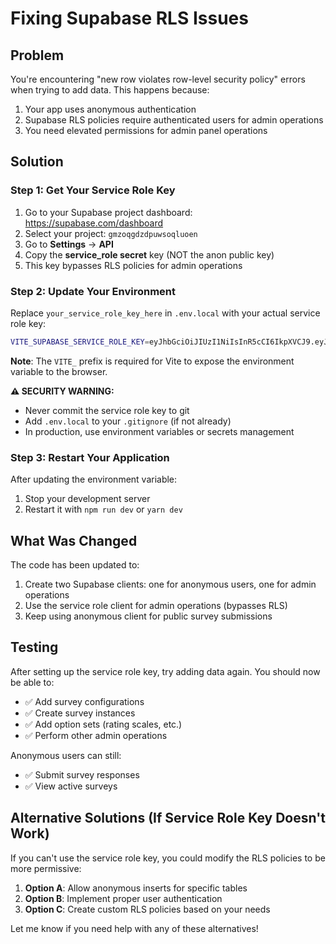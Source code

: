 # Fixing Supabase RLS Issues

## Problem
You're encountering "new row violates row-level security policy" errors when trying to add data. This happens because:

1. Your app uses anonymous authentication
2. Supabase RLS policies require authenticated users for admin operations
3. You need elevated permissions for admin panel operations

## Solution

### Step 1: Get Your Service Role Key

1. Go to your Supabase project dashboard: https://supabase.com/dashboard
2. Select your project: `gmzoqgdzdpuwsoqluoen`
3. Go to **Settings** → **API**
4. Copy the **service_role secret** key (NOT the anon public key)
5. This key bypasses RLS policies for admin operations

### Step 2: Update Your Environment

Replace `your_service_role_key_here` in `.env.local` with your actual service role key:

```bash
VITE_SUPABASE_SERVICE_ROLE_KEY=eyJhbGciOiJIUzI1NiIsInR5cCI6IkpXVCJ9.eyJpc3MiOiJzdXBhYmFzZSIsInJlZiI6ImdtenUxxxx
```

**Note**: The `VITE_` prefix is required for Vite to expose the environment variable to the browser.

**⚠️ SECURITY WARNING:**
- Never commit the service role key to git
- Add `.env.local` to your `.gitignore` (if not already)
- In production, use environment variables or secrets management

### Step 3: Restart Your Application

After updating the environment variable:
1. Stop your development server
2. Restart it with `npm run dev` or `yarn dev`

## What Was Changed

The code has been updated to:
1. Create two Supabase clients: one for anonymous users, one for admin operations
2. Use the service role client for admin operations (bypasses RLS)
3. Keep using anonymous client for public survey submissions

## Testing

After setting up the service role key, try adding data again. You should now be able to:
- ✅ Add survey configurations
- ✅ Create survey instances  
- ✅ Add option sets (rating scales, etc.)
- ✅ Perform other admin operations

Anonymous users can still:
- ✅ Submit survey responses
- ✅ View active surveys

## Alternative Solutions (If Service Role Key Doesn't Work)

If you can't use the service role key, you could modify the RLS policies to be more permissive:

1. **Option A**: Allow anonymous inserts for specific tables
2. **Option B**: Implement proper user authentication
3. **Option C**: Create custom RLS policies based on your needs

Let me know if you need help with any of these alternatives!